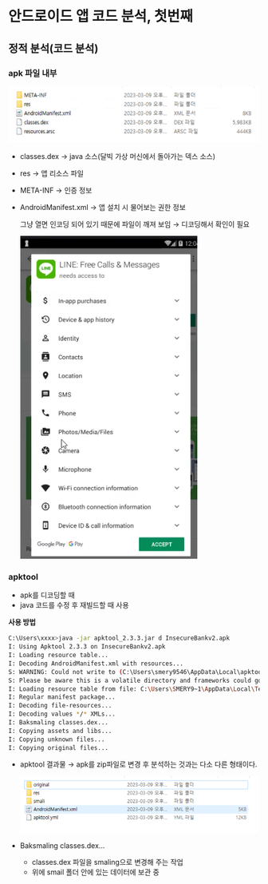 # 안드로이드 앱 코드 분석, 첫번째

## 정적 분석(코드 분석)

### apk 파일 내부

![Untitled](/Resources/03/ch.03/1.png)

- classes.dex → java 소스(달빅 가상 머신에서 돌아가는 덱스 소스)
- res → 앱 리소스 파일
- META-INF → 인증 정보
- AndroidManifest.xml → 앱 설치 시 물어보는 권한 정보
    
    그냥 열면 인코딩 되어 있기 때문에 파일이 깨져 보임 → 디코딩해서 확인이 필요
    
    ![Untitled](/Resources/03/ch.03/2.png)
    

### apktool

- apk를 디코딩할 때
- java 코드를 수정 후 재빌드할 때 사용

**사용 방법**

```bash
C:\Users\xxxx>java -jar apktool_2.3.3.jar d InsecureBankv2.apk
I: Using Apktool 2.3.3 on InsecureBankv2.apk
I: Loading resource table...
I: Decoding AndroidManifest.xml with resources...
S: WARNING: Could not write to (C:\Users\smery9546\AppData\Local\apktool\framework), using C:\Users\SMERY9~1\AppData\Local\Temp\4\ instead...
S: Please be aware this is a volatile directory and frameworks could go missing, please utilize --frame-path if the default storage directory is unavailable
I: Loading resource table from file: C:\Users\SMERY9~1\AppData\Local\Temp\4\1.apk
I: Regular manifest package...
I: Decoding file-resources...
I: Decoding values */* XMLs...
I: Baksmaling classes.dex...
I: Copying assets and libs...
I: Copying unknown files...
I: Copying original files...
```

- apktool 결과물 → apk를 zip파일로 변경 후 분석하는 것과는 다소 다른 형태이다.
    
    ![Untitled](/Resources/03/ch.03/3.png)
    
- Baksmaling classes.dex...
    - classes.dex 파일을 smaling으로 변경해 주는 작업
    - 위에 smail 폴더 안에 있는 데이터에 보관 중